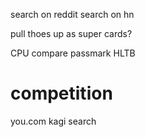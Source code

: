 search on reddit
search on hn

pull thoes up as super cards?

CPU compare
    passmark
HLTB

# competition
you.com
kagi search
